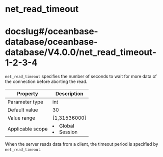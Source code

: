 net_read_timeout
=====================================
# docslug#/oceanbase-database/oceanbase-database/V4.0.0/net_read_timeout-1-2-3-4
`net_read_timeout` specifies the number of seconds to wait for more data of the connection before aborting the read.


| **Property** | **Description** |
|--------|------------------------------------------------------------------------------------------------------------|
| Parameter type | int |
| Default value | 30 |
| Value range | [1,31536000] |
| Applicable scope | <li> Global   <li> Session |



When the server reads data from a client, the timeout period is specified by `net_read_timeout`.
